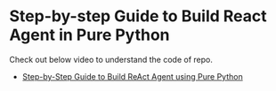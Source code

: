 # Step-by-step Guide to Build React Agent in Pure Python

Check out below video to understand the code of repo.

* [Step-by-Step Guide to Build ReAct Agent using Pure Python](https://www.youtube.com/watch?v=-x2_smfmBKc)
